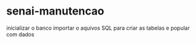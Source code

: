 # senai-manutencao
inicializar o banco
importar o aquivos SQL para criar as tabelas e popular com dados
